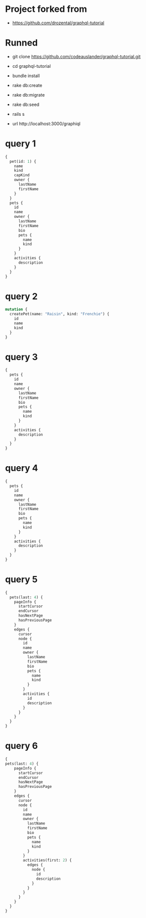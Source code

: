 # Project forked from 

* https://github.com/drozental/graphql-tutorial

# Runned

* git clone https://github.com/codeauslander/graphql-tutorial.git
* cd graphql-tutorial
* bundle install
* rake db:create
* rake db:migrate
* rake db:seed
* rails s

* url http://localhost:3000/graphiql


# query 1
```graphql
{
  pet(id: 1) {
    name
    kind
    capKind
    owner {
      lastName
      firstName
    }
  }
  pets {
    id
    name
    owner {
      lastName
      firstName
      bio
      pets {
        name
        kind
      }
    }
    activities {
      description
    }
  }
}
```


# query 2
```graphql
mutation {
  createPet(name: "Raisin", kind: "Frenchie") {
    id
    name
    kind
  }
}
```

# query 3

```graphql
{
  pets {
    id
    name
    owner {
      lastName
      firstName
      bio
      pets {
        name
        kind
      }
    }
    activities {
      description
    }
  }
}
```

# query 4

```graphql
{
  pets {
    id
    name
    owner {
      lastName
      firstName
      bio
      pets {
        name
        kind
      }
    }
    activities {
      description
    }
  }
}
```


# query 5
```graphql
{
  pets(last: 4) {
    pageInfo {
      startCursor
      endCursor
      hasNextPage
      hasPreviousPage
    }
    edges {
      cursor
      node {
        id
        name
        owner {
          lastName
          firstName
          bio
          pets {
            name
            kind
          }
        }
        activities {
          id
          description 
        }
      }
    }
  }
}
```


# query 6

```graphql
{
pets(last: 4) {
    pageInfo {
      startCursor
      endCursor
      hasNextPage
      hasPreviousPage
    }
    edges {
      cursor
      node {
        id
        name
        owner {
          lastName
          firstName
          bio
          pets {
            name
            kind
          }
        }
        activities(first: 2) {
          edges {
            node {
              id
              description 
            }
          }
        }
      }
    }
  }
}
```

